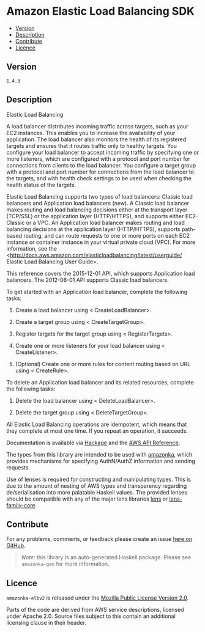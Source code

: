 # Amazon Elastic Load Balancing SDK

* [Version](#version)
* [Description](#description)
* [Contribute](#contribute)
* [Licence](#licence)


## Version

`1.4.3`


## Description

Elastic Load Balancing

A load balancer distributes incoming traffic across targets, such as your EC2 instances. This enables you to increase the availability of your application. The load balancer also monitors the health of its registered targets and ensures that it routes traffic only to healthy targets. You configure your load balancer to accept incoming traffic by specifying one or more listeners, which are configured with a protocol and port number for connections from clients to the load balancer. You configure a target group with a protocol and port number for connections from the load balancer to the targets, and with health check settings to be used when checking the health status of the targets.

Elastic Load Balancing supports two types of load balancers: Classic load balancers and Application load balancers (new). A Classic load balancer makes routing and load balancing decisions either at the transport layer (TCP\/SSL) or the application layer (HTTP\/HTTPS), and supports either EC2-Classic or a VPC. An Application load balancer makes routing and load balancing decisions at the application layer (HTTP\/HTTPS), supports path-based routing, and can route requests to one or more ports on each EC2 instance or container instance in your virtual private cloud (VPC). For more information, see the <http://docs.aws.amazon.com/elasticloadbalancing/latest/userguide/ Elastic Load Balancing User Guide>.

This reference covers the 2015-12-01 API, which supports Application load balancers. The 2012-06-01 API supports Classic load balancers.

To get started with an Application load balancer, complete the following tasks:

1.  Create a load balancer using < CreateLoadBalancer>.

2.  Create a target group using < CreateTargetGroup>.

3.  Register targets for the target group using < RegisterTargets>.

4.  Create one or more listeners for your load balancer using < CreateListener>.

5.  (Optional) Create one or more rules for content routing based on URL using < CreateRule>.

To delete an Application load balancer and its related resources, complete the following tasks:

1.  Delete the load balancer using < DeleteLoadBalancer>.

2.  Delete the target group using < DeleteTargetGroup>.

All Elastic Load Balancing operations are idempotent, which means that they complete at most one time. If you repeat an operation, it succeeds.

Documentation is available via [Hackage](http://hackage.haskell.org/package/amazonka-elbv2)
and the [AWS API Reference](https://aws.amazon.com/documentation/).

The types from this library are intended to be used with [amazonka](http://hackage.haskell.org/package/amazonka),
which provides mechanisms for specifying AuthN/AuthZ information and sending requests.

Use of lenses is required for constructing and manipulating types.
This is due to the amount of nesting of AWS types and transparency regarding
de/serialisation into more palatable Haskell values.
The provided lenses should be compatible with any of the major lens libraries
[lens](http://hackage.haskell.org/package/lens) or [lens-family-core](http://hackage.haskell.org/package/lens-family-core).

## Contribute

For any problems, comments, or feedback please create an issue [here on GitHub](https://github.com/brendanhay/amazonka/issues).

> _Note:_ this library is an auto-generated Haskell package. Please see `amazonka-gen` for more information.


## Licence

`amazonka-elbv2` is released under the [Mozilla Public License Version 2.0](http://www.mozilla.org/MPL/).

Parts of the code are derived from AWS service descriptions, licensed under Apache 2.0.
Source files subject to this contain an additional licensing clause in their header.
